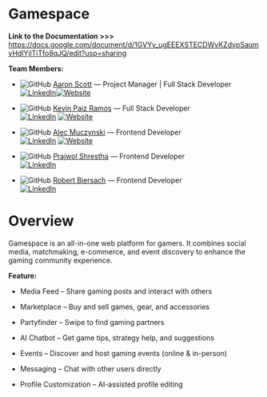 # Gamespace

**Link to the Documentation >>>**
https://docs.google.com/document/d/1GVYy_ugEEEXSTECDWvKZdvpSaumvHdlYjlTiTfo8qJQ/edit?usp=sharing

**Team Members:**

- ![GitHub](https://img.icons8.com/ios-glyphs/16/github.png) [Aaron Scott](https://github.com/AaronScott2025) — Project Manager | Full Stack Developer [![LinkedIn](https://img.icons8.com/ios-filled/16/linkedin.png)](https://linkedin.com/in/aaron-scott-1042252a0/)[![Website](https://img.icons8.com/ios-glyphs/16/domain.png)](aaronscott2025.github.io)

- ![GitHub](https://img.icons8.com/ios-glyphs/16/github.png) [Kevin Paiz Ramos](https://github.com/KevinPaizRamos) — Full Stack Developer  
  [![LinkedIn](https://img.icons8.com/ios-filled/16/linkedin.png)](www.linkedin.com/in/kevinpaiz) [![Website](https://img.icons8.com/ios-glyphs/16/domain.png)](https://kevin-paiz.vercel.app/)

- ![GitHub](https://img.icons8.com/ios-glyphs/16/github.png) [Alec Muczynski](https://github.com/alecmucz) — Frontend Developer  
  [![LinkedIn](https://img.icons8.com/ios-filled/16/linkedin.png)](https://linkedin.com/in/alec-muczynski) [![Website](https://img.icons8.com/ios-glyphs/16/domain.png)](alecmucz.github.io)

- ![GitHub](https://img.icons8.com/ios-glyphs/16/github.png) [Prajwol Shrestha](https://github.com/Praj003) — Frontend Developer  
  [![LinkedIn](https://img.icons8.com/ios-filled/16/linkedin.png)](https://www.linkedin.com/in/prajwol-shrestha-30aa6025b/)
- ![GitHub](https://img.icons8.com/ios-glyphs/16/github.png) [Robert Biersach](https://github.com/RBiersach) — Frontend Developer  
  [![LinkedIn](https://img.icons8.com/ios-filled/16/linkedin.png)](https://www.linkedin.com/in/robert-biersach-4a48a8339/)

# Overview

Gamespace is an all-in-one web platform for gamers. It combines social media, matchmaking, e-commerce, and event discovery to enhance the gaming community experience.

**Feature:**

- Media Feed – Share gaming posts and interact with others

- Marketplace – Buy and sell games, gear, and accessories

- Partyfinder – Swipe to find gaming partners

- AI Chatbot – Get game tips, strategy help, and suggestions

- Events – Discover and host gaming events (online & in-person)

- Messaging – Chat with other users directly

- Profile Customization – AI-assisted profile editing
